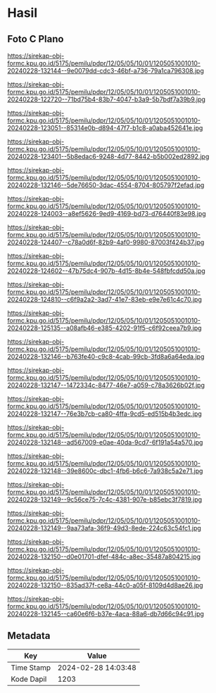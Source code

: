 # Hasil

## Foto C Plano

https://sirekap-obj-formc.kpu.go.id/5175/pemilu/pdpr/12/05/05/10/01/1205051001010-20240228-132144--9e0079dd-cdc3-46bf-a736-79a1ca796308.jpg

https://sirekap-obj-formc.kpu.go.id/5175/pemilu/pdpr/12/05/05/10/01/1205051001010-20240228-122720--71bd75b4-83b7-4047-b3a9-5b7bdf7a39b9.jpg

https://sirekap-obj-formc.kpu.go.id/5175/pemilu/pdpr/12/05/05/10/01/1205051001010-20240228-123051--85314e0b-d894-47f7-b1c8-a0aba452641e.jpg

https://sirekap-obj-formc.kpu.go.id/5175/pemilu/pdpr/12/05/05/10/01/1205051001010-20240228-123401--5b8edac6-9248-4d77-8442-b5b002ed2892.jpg

https://sirekap-obj-formc.kpu.go.id/5175/pemilu/pdpr/12/05/05/10/01/1205051001010-20240228-132146--5de76650-3dac-4554-8704-805797f2efad.jpg

https://sirekap-obj-formc.kpu.go.id/5175/pemilu/pdpr/12/05/05/10/01/1205051001010-20240228-124003--a8ef5626-9ed9-4169-bd73-d76440f83e98.jpg

https://sirekap-obj-formc.kpu.go.id/5175/pemilu/pdpr/12/05/05/10/01/1205051001010-20240228-124407--c78a0d6f-82b9-4af0-9980-87003f424b37.jpg

https://sirekap-obj-formc.kpu.go.id/5175/pemilu/pdpr/12/05/05/10/01/1205051001010-20240228-124602--47b75dc4-907b-4d15-8b4e-548fbfcdd50a.jpg

https://sirekap-obj-formc.kpu.go.id/5175/pemilu/pdpr/12/05/05/10/01/1205051001010-20240228-124810--c6f9a2a2-3ad7-41e7-83eb-e9e7e61c4c70.jpg

https://sirekap-obj-formc.kpu.go.id/5175/pemilu/pdpr/12/05/05/10/01/1205051001010-20240228-125135--a08afb46-e385-4202-91f5-c6f92ceea7b9.jpg

https://sirekap-obj-formc.kpu.go.id/5175/pemilu/pdpr/12/05/05/10/01/1205051001010-20240228-132146--b763fe40-c9c8-4cab-99cb-3fd8a6a64eda.jpg

https://sirekap-obj-formc.kpu.go.id/5175/pemilu/pdpr/12/05/05/10/01/1205051001010-20240228-132147--1472334c-8477-46e7-a059-c78a3626b02f.jpg

https://sirekap-obj-formc.kpu.go.id/5175/pemilu/pdpr/12/05/05/10/01/1205051001010-20240228-132147--76e3b7cb-ca80-4ffa-9cd5-ed515b4b3edc.jpg

https://sirekap-obj-formc.kpu.go.id/5175/pemilu/pdpr/12/05/05/10/01/1205051001010-20240228-132148--ad567009-e0ae-40da-9cd7-6f191a54a570.jpg

https://sirekap-obj-formc.kpu.go.id/5175/pemilu/pdpr/12/05/05/10/01/1205051001010-20240228-132148--39e8600c-dbc1-4fb6-b6c6-7a938c5a2e71.jpg

https://sirekap-obj-formc.kpu.go.id/5175/pemilu/pdpr/12/05/05/10/01/1205051001010-20240228-132149--9c56ce75-7c4c-4381-907e-b85ebc3f7819.jpg

https://sirekap-obj-formc.kpu.go.id/5175/pemilu/pdpr/12/05/05/10/01/1205051001010-20240228-132149--9aa73afa-36f9-49d3-8ede-224c63c54fc1.jpg

https://sirekap-obj-formc.kpu.go.id/5175/pemilu/pdpr/12/05/05/10/01/1205051001010-20240228-132150--d0e01701-dfef-484c-a8ec-35487a804215.jpg

https://sirekap-obj-formc.kpu.go.id/5175/pemilu/pdpr/12/05/05/10/01/1205051001010-20240228-132150--835ad37f-ce8a-44c0-a05f-8109d4d8ae26.jpg

https://sirekap-obj-formc.kpu.go.id/5175/pemilu/pdpr/12/05/05/10/01/1205051001010-20240228-132145--ca60e6f6-b37e-4aca-88a6-db7d66c94c91.jpg


## Metadata

| Key        | Value               |
| ---------- | ------------------- |
| Time Stamp | 2024-02-28 14:03:48 |
| Kode Dapil | 1203                |



